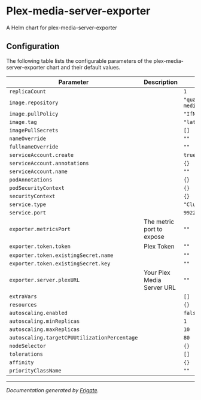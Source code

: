 
Plex-media-server-exporter
===========

A Helm chart for plex-media-server-exporter

## Configuration

The following table lists the configurable parameters of the plex-media-server-exporter chart and their default values.

| Parameter                | Description             | Default        |
| ------------------------ | ----------------------- | -------------- |
| `replicaCount` |  | `1` |
| `image.repository` |  | `"quay.io/alexanderlewis/plex-media-server-exporter"` |
| `image.pullPolicy` |  | `"IfNotPresent"` |
| `image.tag` |  | `"latest"` |
| `imagePullSecrets` |  | `[]` |
| `nameOverride` |  | `""` |
| `fullnameOverride` |  | `""` |
| `serviceAccount.create` |  | `true` |
| `serviceAccount.annotations` |  | `{}` |
| `serviceAccount.name` |  | `""` |
| `podAnnotations` |  | `{}` |
| `podSecurityContext` |  | `{}` |
| `securityContext` |  | `{}` |
| `service.type` |  | `"ClusterIP"` |
| `service.port` |  | `9922` |
| `exporter.metricsPort` | The metric port to expose | `""` |
| `exporter.token.token` | Plex Token | `""` |
| `exporter.token.existingSecret.name` |  | `""` |
| `exporter.token.existingSecret.key` |  | `""` |
| `exporter.server.plexURL` | Your Plex Media Server URL | `""` |
| `extraVars` |  | `[]` |
| `resources` |  | `{}` |
| `autoscaling.enabled` |  | `false` |
| `autoscaling.minReplicas` |  | `1` |
| `autoscaling.maxReplicas` |  | `10` |
| `autoscaling.targetCPUUtilizationPercentage` |  | `80` |
| `nodeSelector` |  | `{}` |
| `tolerations` |  | `[]` |
| `affinity` |  | `{}` |
| `priorityClassName` |  | `""` |

---
_Documentation generated by [Frigate](https://frigate.readthedocs.io)._
